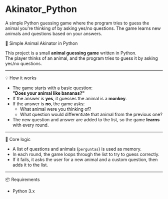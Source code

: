 # Akinator_Python
A simple Python guessing game where the program tries to guess the animal you're thinking of by asking yes/no questions. The game learns new animals and questions based on your answers.

🐾 Simple Animal Akinator in Python

This project is a small **animal guessing game** written in Python.  
The player thinks of an animal, and the program tries to guess it by asking yes/no questions.

---

💡 How it works

- The game starts with a basic question:  
  **"Does your animal like bananas?"**
- If the answer is **yes**, it guesses the animal is a **monkey**.
- If the answer is **no**, the game asks:
  - What animal were you thinking of?
  - What question would differentiate that animal from the previous one?
- The new question and answer are added to the list, so the game **learns** with every round.

---

🧠 Core logic

- A list of questions and animals (`perguntas`) is used as memory.
- In each round, the game loops through the list to try to guess correctly.
- If it fails, it asks the user for a new animal and a custom question, then adds it to the list.

---

📦 Requirements

- Python 3.x
